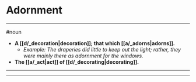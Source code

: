# Adornment
---
#noun
- **A [[d/_decoration|decoration]]; that which [[a/_adorns|adorns]].**
	- _Example: The draperies did little to keep out the light; rather, they were mainly there as adornment for the windows._
- **The [[a/_act|act]] of [[d/_decorating|decorating]].**
---
---

